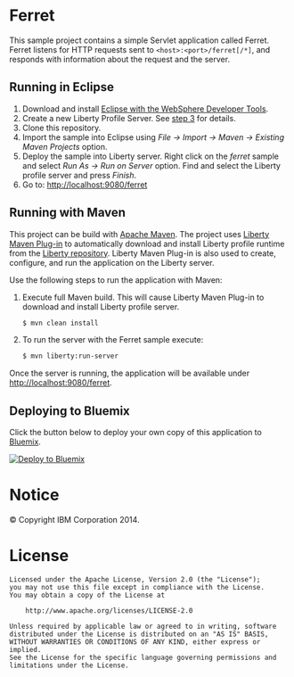Ferret
======

This sample project contains a simple Servlet application called Ferret. Ferret listens for HTTP requests sent to `<host>:<port>/ferret[/*]`, and responds with information about the request and the server.

## Running in Eclipse

1. Download and install [Eclipse with the WebSphere Developer Tools](https://developer.ibm.com/wasdev/downloads/liberty-profile-using-eclipse/).
2. Create a new Liberty Profile Server. See [step 3](https://developer.ibm.com/wasdev/downloads/liberty-profile-using-eclipse/) for details.
3. Clone this repository.
4. Import the sample into Eclipse using *File -> Import -> Maven -> Existing Maven Projects* option.
5. Deploy the sample into Liberty server. Right click on the *ferret* sample and select *Run As -> Run on Server* option. Find and select the Liberty profile server and press *Finish*. 
6. Go to: [http://localhost:9080/ferret](http://localhost:9080/ferret)

## Running with Maven

This project can be build with [Apache Maven](http://maven.apache.org/). The project uses [Liberty Maven Plug-in][] to automatically download and install Liberty profile runtime from the [Liberty repository](https://developer.ibm.com/wasdev/downloads/). Liberty Maven Plug-in is also used to create, configure, and run the application on the Liberty server. 

Use the following steps to run the application with Maven:

1. Execute full Maven build. This will cause Liberty Maven Plug-in to download and install Liberty profile server.
    ```bash
    $ mvn clean install
    ```

2. To run the server with the Ferret sample execute:
    ```bash
    $ mvn liberty:run-server
    ```

Once the server is running, the application will be available under [http://localhost:9080/ferret](http://localhost:9080/ferret).

## Deploying to Bluemix

Click the button below to deploy your own copy of this application to [Bluemix](https://bluemix.net).

[![Deploy to Bluemix](https://bluemix.net/deploy/button.png)](https://bluemix.net/deploy?repository=https://github.com/WASdev/sample.ferret.git)

# Notice

© Copyright IBM Corporation 2014.

# License

```text
Licensed under the Apache License, Version 2.0 (the "License");
you may not use this file except in compliance with the License.
You may obtain a copy of the License at

    http://www.apache.org/licenses/LICENSE-2.0

Unless required by applicable law or agreed to in writing, software
distributed under the License is distributed on an "AS IS" BASIS,
WITHOUT WARRANTIES OR CONDITIONS OF ANY KIND, either express or implied.
See the License for the specific language governing permissions and
limitations under the License.
````

[Liberty Maven Plug-in]: https://github.com/WASdev/ci.maven

